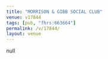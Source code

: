 ```yaml
---
title: "MORRISON & GIBB SOCIAL CLUB"
venue: v17844
tags: [pub, "fhrs:663664"]
permalink: /v/17844/
layout: venue
---
```

null